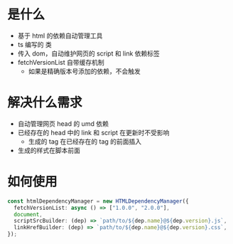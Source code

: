 # 是什么

- 基于 html 的依赖自动管理工具
- ts 编写的 类
- 传入 dom，自动维护网页的 script 和 link 依赖标签
- fetchVersionList 自带缓存机制
  - 如果是精确版本号添加的依赖，不会触发

# 解决什么需求

- 自动管理网页 head 的 umd 依赖
- 已经存在的 head 中的 link 和 script 在更新时不受影响
  - 生成的 tag 在已经存在的 tag 的前面插入
- 生成的样式在脚本前面

# 如何使用

```ts
const htmlDependencyManager = new HTMLDependencyManager({
  fetchVersionList: async () => ["1.0.0", "2.0.0"],
  document,
  scriptSrcBuilder: (dep) => `path/to/${dep.name}@${dep.version}.js`,
  linkHrefBuilder: (dep) => `path/to/${dep.name}@${dep.version}.css`,
});
```
